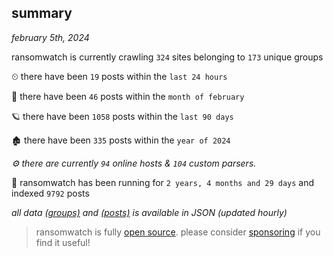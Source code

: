 
## summary
_february 5th, 2024_

ransomwatch is currently crawling `324` sites belonging to `173` unique groups

⏲ there have been `19` posts within the `last 24 hours`

🦈 there have been `46` posts within the `month of february`

🪐 there have been `1058` posts within the `last 90 days`

🏚 there have been `335` posts within the `year of 2024`

_⚙️ there are currently `94` online hosts & `104` custom parsers._

🦕 ransomwatch has been running for `2 years, 4 months and 29 days` and indexed `9792` posts

_all data  [(groups)](http://ransomwhat.telemetry.ltd/groups) and [(posts)](http://ransomwhat.telemetry.ltd/posts) is available in JSON (updated hourly)_

> ransomwatch is fully [open source](https://github.com/joshhighet/ransomwatch#ransomwatch--). please consider [sponsoring](https://github.com/sponsors/joshhighet) if you find it useful!
